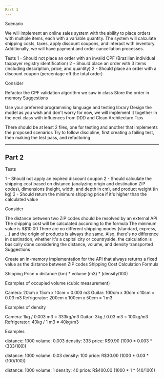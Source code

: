 ```yaml
---
Part 1
---
```


Scenario

We will implement an online sales system with the ability to place orders with multiple items, each with a variable quantity. The system will calculate shipping costs, taxes, apply discount coupons, and interact with inventory. Additionally, we will have payment and order cancellation processes.

Tests
1 - Should not place an order with an invalid CPF (Brazilian individual taxpayer registry identification)
2 - Should place an order with 3 items (including description, price, and quantity)
3 - Should place an order with a discount coupon (percentage off the total order)

Consider

Refactor the CPF validation algorithm we saw in class
Store the order in memory
Suggestions

Use your preferred programming language and testing library
Design the model as you wish and don't worry for now, we will implement it together in the next class with influences from DDD and Clean Architecture
Tips

There should be at least 2 files, one for testing and another that implements the proposed scenarios
Try to follow discipline, first creating a failing test, then making the test pass, and refactoring

---
Part 2
---
Tests

1 - Should not apply an expired discount coupon
2 - Should calculate the shipping cost based on distance (analyzing origin and destination ZIP codes), dimensions (height, width, and depth in cm), and product weight (in kg)
3 - Should return the minimum shipping price if it's higher than the calculated value

Consider

The distance between two ZIP codes should be resolved by an external API
The shipping cost will be calculated according to the formula
The minimum value is R$10.00
There are no different shipping modes (standard, express, ...) and the origin of products is always the same. Also, there's no difference in destination, whether it's a capital city or countryside, the calculation is basically done considering the distance, volume, and density transported
Suggestions

Create an in-memory implementation for the API that always returns a fixed value as the distance between ZIP codes
Shipping Cost Calculation Formula

Shipping Price = distance (km) * volume (m3) * (density/100)

Examples of occupied volume (cubic measurement)

Camera: 20cm x 15cm x 10cm = 0.003 m3
Guitar: 100cm x 30cm x 10cm = 0.03 m3
Refrigerator: 200cm x 100cm x 50cm = 1 m3

Examples of density

Camera: 1kg / 0.003 m3 = 333kg/m3
Guitar: 3kg / 0.03 m3 = 100kg/m3
Refrigerator: 40kg / 1 m3 = 40kg/m3

Examples

distance: 1000
volume: 0.003
density: 333
price: R$9.90 (1000 * 0.003 * (333/100))

distance: 1000
volume: 0.03
density: 100
price: R$30.00 (1000 * 0.03 * (100/100))

distance: 1000
volume: 1
density: 40
price: R$400.00 (1000 * 1 * (40/100))